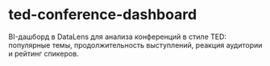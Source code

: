 # ted-conference-dashboard
BI-дашборд в DataLens для анализа конференций в стиле TED: популярные темы, продолжительность выступлений, реакция аудитории и рейтинг спикеров.
